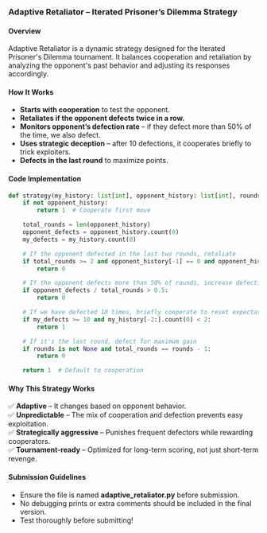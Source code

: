 
### **Adaptive Retaliator – Iterated Prisoner’s Dilemma Strategy**  

#### **Overview**  
Adaptive Retaliator is a dynamic strategy designed for the Iterated Prisoner's Dilemma tournament. It balances cooperation and retaliation by analyzing the opponent's past behavior and adjusting its responses accordingly.  

#### **How It Works**  
- **Starts with cooperation** to test the opponent.  
- **Retaliates if the opponent defects twice in a row.**  
- **Monitors opponent’s defection rate** – if they defect more than 50% of the time, we also defect.  
- **Uses strategic deception** – after 10 defections, it cooperates briefly to trick exploiters.  
- **Defects in the last round** to maximize points.  

#### **Code Implementation**  
```python
def strategy(my_history: list[int], opponent_history: list[int], rounds: int | None) -> int:
    if not opponent_history:  
        return 1  # Cooperate first move

    total_rounds = len(opponent_history)
    opponent_defects = opponent_history.count(0)
    my_defects = my_history.count(0)

    # If the opponent defected in the last two rounds, retaliate
    if total_rounds >= 2 and opponent_history[-1] == 0 and opponent_history[-2] == 0:
        return 0  

    # If the opponent defects more than 50% of rounds, increase defections
    if opponent_defects / total_rounds > 0.5:
        return 0  

    # If we have defected 10 times, briefly cooperate to reset expectations
    if my_defects >= 10 and my_history[-2:].count(0) < 2:
        return 1  

    # If it's the last round, defect for maximum gain
    if rounds is not None and total_rounds == rounds - 1:
        return 0  

    return 1  # Default to cooperation
```

#### **Why This Strategy Works**  
✅ **Adaptive** – It changes based on opponent behavior.  
✅ **Unpredictable** – The mix of cooperation and defection prevents easy exploitation.  
✅ **Strategically aggressive** – Punishes frequent defectors while rewarding cooperators.  
✅ **Tournament-ready** – Optimized for long-term scoring, not just short-term revenge.  

#### **Submission Guidelines**  
- Ensure the file is named **adaptive_retaliator.py** before submission.  
- No debugging prints or extra comments should be included in the final version.  
- Test thoroughly before submitting!  
